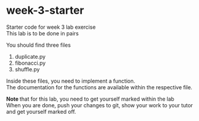 # week-3-starter
Starter code for week 3 lab exercise<br>
This lab is to be done in pairs <br>

You should find three files
<ol>
<li> duplicate.py </li>
<li> fibonacci.py </li>
<li> shuffle.py </li>
</ol>

Inside these files, you need to implement a function. <br>
The documentation for the functions are available within the respective file.<br>

<strong> Note </strong> that for this lab, you need to get yourself marked within the lab<br>
When you are done, push your changes to git, show your work to your tutor and get yourself 
marked off.

